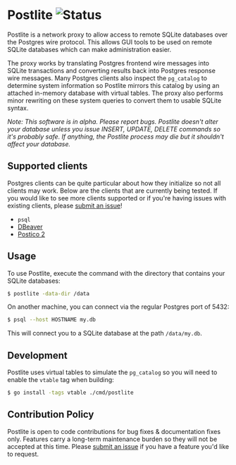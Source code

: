Postlite ![Status](https://img.shields.io/badge/status-alpha-yellow)
========

Postlite is a network proxy to allow access to remote SQLite databases over the
Postgres wire protocol. This allows GUI tools to be used on remote SQLite
databases which can make administration easier.

The proxy works by translating Postgres frontend wire messages into SQLite
transactions and converting results back into Postgres response wire messages.
Many Postgres clients also inspect the `pg_catalog` to determine system
information so Postlite mirrors this catalog by using an attached in-memory
database with virtual tables. The proxy also performs minor rewriting on these
system queries to convert them to usable SQLite syntax.

_Note: This software is in alpha. Please report bugs. Postlite doesn't alter
your database unless you issue INSERT, UPDATE, DELETE commands so it's probably
safe. If anything, the Postlite process may die but it shouldn't affect your
database._


## Supported clients

Postgres clients can be quite particular about how they initialize so not all
clients may work. Below are the clients that are currently being tested. If you
would like to see more clients supported or if you're having issues with
existing clients, please [submit an issue][new-issue]!

- `psql`
- [DBeaver](https://dbeaver.io/)
- [Postico 2](https://eggerapps.at/postico2/)


## Usage

To use Postlite, execute the command with the directory that contains your
SQLite databases:

```sh
$ postlite -data-dir /data
```

On another machine, you can connect via the regular Postgres port of 5432:

```sh
$ psql --host HOSTNAME my.db
```

This will connect you to a SQLite database at the path `/data/my.db`.


## Development

Postlite uses virtual tables to simulate the `pg_catalog` so you will need to
enable the `vtable` tag when building:

```sh
$ go install -tags vtable ./cmd/postlite
```


## Contribution Policy

Postlite is open to code contributions for bug fixes & documentation fixes only.
Features carry a long-term maintenance burden so they will not be accepted at
this time. Please [submit an issue][new-issue] if you have a feature you'd like
to request.

[new-issue]: https://github.com/benbjohnson/postlite/issues/new

